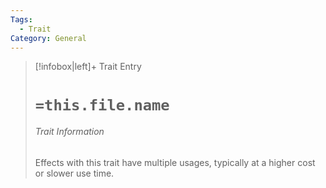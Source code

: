 ```yaml
---
Tags:
  - Trait
Category: General
---
```

> [!infobox|left]+ Trait Entry
> # `=this.file.name`
> ###### Trait Information
> Effects with this trait have multiple usages, typically at a higher cost or slower use time.